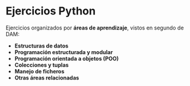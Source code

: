 # Ejercicios Python
Ejercicios organizados por **áreas de aprendizaje**, vistos en segundo de DAM:

- **Estructuras de datos**  
- **Programación estructurada y modular**  
- **Programación orientada a objetos (POO)**  
- **Colecciones y tuplas**  
- **Manejo de ficheros**  
- **Otras áreas relacionadas**
